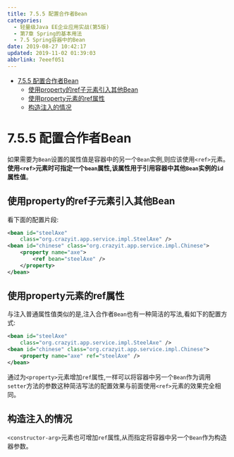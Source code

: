 ```yaml
---
title: 7.5.5 配置合作者Bean
categories: 
  - 轻量级Java EE企业应用实战(第5版)
  - 第7章 Spring的基本用法
  - 7.5 Spring容器中的Bean
date: 2019-08-27 10:42:17
updated: 2019-11-02 01:39:03
abbrlink: 7eeef051
---
```

- [7.5.5 配置合作者Bean](/ReadingNotes/7eeef051/#7-5-5-配置合作者Bean)
    - [使用property的ref子元素引入其他Bean](/ReadingNotes/7eeef051/#使用property的ref子元素引入其他Bean)
    - [使用property元素的ref属性](/ReadingNotes/7eeef051/#使用property元素的ref属性)
    - [构造注入的情况](/ReadingNotes/7eeef051/#构造注入的情况)

<!--more-->
<script src="https://cdn.bootcss.com/jquery/3.4.0/jquery.slim.min.js"></script>
<script>$(document).ready(function () {$(".post-body > ul:nth-child(1)").hide();});</script>

<!--end-->
<!--SSTStart-->
# 7.5.5 配置合作者Bean #
如果需要为`Bean`设置的属性值是容器中的另一个`Bean`实例,则应该使用`<ref>`元素。**使用`<ref>`元素时可指定一个`bean`属性,该属性用于引用容器中其他`Bean`实例的`id`属性值**。
## 使用property的ref子元素引入其他Bean ##
看下面的配置片段:
```xml
<bean id="steelAxe"
    class="org.crazyit.app.service.impl.SteelAxe" />
<bean id="chinese" class="org.crazyit.app.service.impl.Chinese">
    <property name="axe">
        <ref bean="steelAxe" />
    </property>
</bean>
```
## 使用property元素的ref属性 ##
与注入普通属性值类似的是,注入合作者`Bean`也有一种简洁的写法,看如下的配置方式:
```xml
<bean id="steelAxe"
    class="org.crazyit.app.service.impl.SteelAxe" />
<bean id="chinese" class="org.crazyit.app.service.impl.Chinese">
    <property name="axe" ref="steelAxe" />
</bean>
```
通过为`<property>`元素增加`ref`属性,一样可以将容器中另一个`Bean`作为调用`setter`方法的参数这种简洁写法的配置效果与前面使用`<ref>`元素的效果完全相同。
## 构造注入的情况 ##
`<constructor-arg>`元素也可增加`ref`属性,从而指定将容器中另一个`Bean`作为构造器参数。
<!--SSTStop-->


